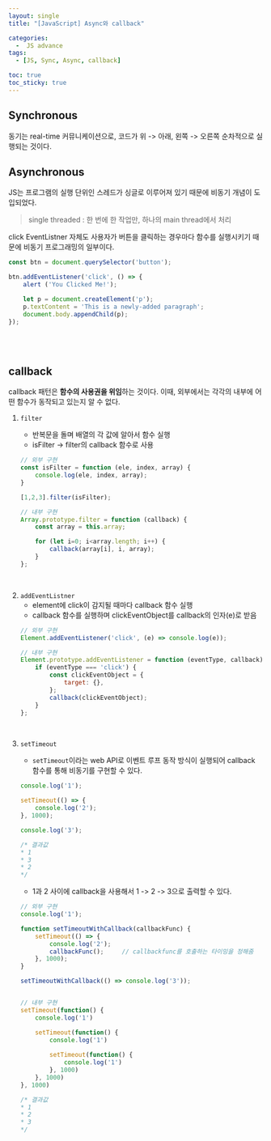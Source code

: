 ```yaml
---
layout: single
title: "[JavaScript] Async와 callback"

categories:
  -  JS advance
tags:
  - [JS, Sync, Async, callback]

toc: true
toc_sticky: true
---
```


## Synchronous

동기는 real-time 커뮤니케이션으로, 코드가 위 -> 아래, 왼쪽 -> 오른쪽 순차적으로 실행되는 것이다.

## Asynchronous

JS는 프로그램의 실행 단위인 스레드가 싱글로 이루어져 있기 때문에 비동기 개념이 도입되었다.

>single threaded : 한 번에 한 작업만, 하나의 main thread에서 처리

click EventListner 자체도 사용자가 버튼을 클릭하는 경우마다 함수를 실행시키기 때문에 비동기 프로그래밍의 일부이다.

```js
const btn = document.querySelector('button');

btn.addEventListener('click', () => {
    alert ('You Clicked Me!');

    let p = document.createElement('p');
    p.textContent = 'This is a newly-added paragraph';
    document.body.appendChild(p);
});
```

<br><br>

## callback

callback 패턴은 **함수의 사용권을 위임**하는 것이다. 이때, 외부에서는 각각의 내부에 어떤 함수가 동작되고 있는지 알 수 없다.

1. `filter`
   - 반복문을 돌며 배열의 각 값에 알아서 함수 실행
   - isFilter -> filter의 callback 함수로 사용

    ```js
    // 외부 구현
    const isFilter = function (ele, index, array) {
        console.log(ele, index, array);
    }

    [1,2,3].filter(isFilter);

    // 내부 구현
    Array.prototype.filter = function (callback) {
        const array = this.array;

        for (let i=0; i<array.length; i++) {
            callback(array[i], i, array);
        }
    };
    ```

<br>

2. `addEventListner`
   - element에 click이 감지될 때마다 callback 함수 실행
   - callback 함수를 실행하며 clickEventObject를 callback의 인자(e)로 받음
    ```js
    // 외부 구현
    Element.addEventListener('click', (e) => console.log(e));

    // 내부 구현
    Element.prototype.addEventListener = function (eventType, callback) {
        if (eventType === 'click') {
            const clickEventObject = {
                target: {},
            };
            callback(clickEventObject);
        }
    };
    ```

<br>

3. `setTimeout`
   - `setTimeout`이라는 web API로 이벤트 루프 동작 방식이 실행되어 callback 함수를 통해 비동기를 구현할 수 있다. 

    ```js
    console.log('1');

    setTimeout(() => {
        console.log('2');
    }, 1000);

    console.log('3');

    /* 결과값
    * 1
    * 3
    * 2
    */
    ```

    - 1과 2 사이에 callback을 사용해서 1 -> 2 -> 3으로 출력할 수 있다.

    ```js
    // 외부 구현
    console.log('1');

    function setTimeoutWithCallback(callbackFunc) {
        setTimeout(() => {
            console.log('2');
            callbackFunc();     // callbackfunc를 호출하는 타이밍을 정해줌
        }, 1000);
    }

    setTimeoutWithCallback(() => console.log('3'));


    // 내부 구현
    setTimeout(function() {
        console.log('1')

        setTimeout(function() {
            console.log('1')
            
            setTimeout(function() {
                console.log('1')
            }, 1000)
        }, 1000)
    }, 1000)

    /* 결과값
    * 1
    * 2
    * 3
    */
    ```